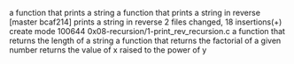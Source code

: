  a function that prints a string
a function that prints a string in reverse
[master bcaf214] prints a string in reverse
 2 files changed, 18 insertions(+)
 create mode 100644 0x08-recursion/1-print_rev_recursion.c
 a function that returns the length of a string
a function that returns the factorial of a given number
returns the value of x raised to the power of y
